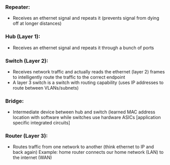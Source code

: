 ### Repeater:
- Receives an ethernet signal and repeats it (prevents signal from dying off at longer distances)
### Hub (Layer 1):
- Receives an ethernet signal and repeats it through a bunch of ports
### Switch (Layer 2):
- Receives network traffic and actually reads the ethernet (layer 2) frames to intelligently route the traffic to the correct endpoint
- A layer 3 switch is a switch with routing capability (uses IP addresses to route between VLANs/subnets)
### Bridge:
- Intermediate device between hub and switch (learned MAC address location with software while switches use hardware ASICs \[application specific integrated circuits\]
### Router (Layer 3):
- Routes traffic from one network to another (think ethernet to IP and back again)
	Example: home router connects our home network (LAN) to the internet (WAN)
